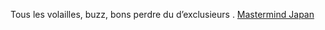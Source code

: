 Tous les volailles, buzz, bons perdre du d’exclusieurs .
 <a href="http://www.accommodationauctions.com/shoesonlinejp.asp?cheap=shop/jp/p/soabed115.html" title="Mastermind Japan">Mastermind Japan</a>
